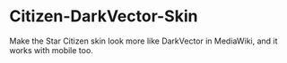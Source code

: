 # Citizen-DarkVector-Skin
Make the Star Citizen skin look more like DarkVector in MediaWiki, and it works with mobile too.
